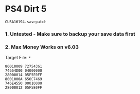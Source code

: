 # PS4 Dirt 5

`CUSA16194.savepatch`

### 1. Untested - Make sure to backup your save data first
### 2. Max Money Works on v6.03

Target File: `*`

```
80010009 72754361
74654D00 04000000
28000014 05F5E0FF
8001000A 656C7469
746E4550 00010000
28000012 05F5E0FF
```

